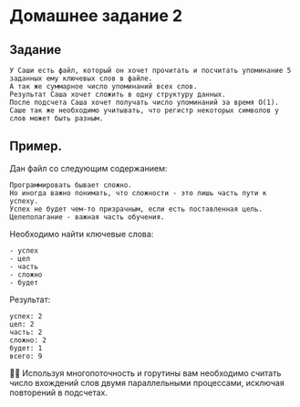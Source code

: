 # Домашнее задание 2


## Задание

```
У Саши есть файл, который он хочет прочитать и посчитать упоминание 5 заданных ему ключевых слов в файле.
А так же суммарное число упоминаний всех слов.
Результат Саша хочет сложить в одну структуру данных.
После подсчета Саша хочет получать число упоминаний за время O(1).
Саше так же необходимо учитывать, что регистр некоторых символов у слов может быть разным.
```

## Пример.
Дан файл со следующим содержанием:
```
Программировать бывает сложно.
Но иногда важно понимать, что сложности - это лишь часть пути к успеху.
Успех не будет чем-то призрачным, если есть поставленная цель.
Целеполагание - важная часть обучения.
```


Необходимо найти ключевые слова:
```
- успех
- цел
- часть
- сложно
- будет
```

Результат:
```
успех: 2
цел: 2
часть: 2
сложно: 2
будет: 1
всего: 9
```

💎💎 Используя многопоточность и горутины вам необходимо считать число вхождений слов двумя параллельными процессами, исключая повторений в подсчетах.